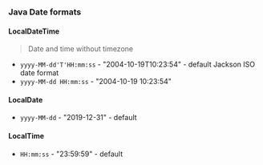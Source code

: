 ### Java Date formats

#### LocalDateTime

> Date and time without timezone

- `yyyy-MM-dd'T'HH:mm:ss` - "2004-10-19T10:23:54" - default Jackson ISO date format
- `yyyy-MM-dd HH:mm:ss` - "2004-10-19 10:23:54"

#### LocalDate
- `yyyy-MM-dd` - "2019-12-31" - default

#### LocalTime
- `HH:mm:ss` - "23:59:59" - default